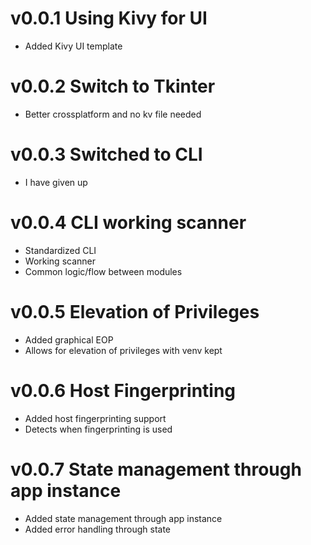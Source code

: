 
v0.0.1 Using Kivy for UI
========================
- Added Kivy UI template

v0.0.2 Switch to Tkinter
========================
- Better crossplatform and no kv file needed

v0.0.3 Switched to CLI 
==========================
- I have given up

v0.0.4 CLI working scanner
==========================
- Standardized CLI
- Working scanner
- Common logic/flow between modules

v0.0.5 Elevation of Privileges
==========================
- Added graphical EOP
- Allows for elevation of privileges with venv kept

v0.0.6 Host Fingerprinting
==========================
- Added host fingerprinting support
- Detects when fingerprinting is used

v0.0.7 State management through app instance
==========================
- Added state management through app instance
- Added error handling through state